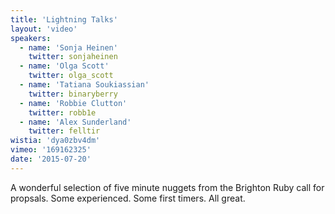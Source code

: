 ```yaml
---
title: 'Lightning Talks'
layout: 'video'
speakers:
  - name: 'Sonja Heinen'
    twitter: sonjaheinen
  - name: 'Olga Scott'
    twitter: olga_scott
  - name: 'Tatiana Soukiassian'
    twitter: binaryberry
  - name: 'Robbie Clutton'
    twitter: robb1e
  - name: 'Alex Sunderland'
    twitter: felltir
wistia: 'dya0zbv4dm'
vimeo: '169162325'
date: '2015-07-20'
---
```


A wonderful selection of five minute nuggets from the Brighton Ruby call for propsals. Some experienced. Some first timers. All great.
